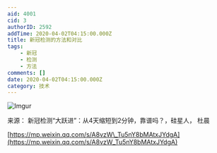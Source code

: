 ```yaml
---
aid: 4001
cid: 3
authorID: 2592
addTime: 2020-04-02T04:15:00.000Z
title: 新冠检测的方法和对比
tags:
    - 新冠
    - 检测
    - 方法
comments: []
date: 2020-04-02T04:15:00.000Z
category: 技术
---
```


![Imgur](https://i.imgur.com/BEmDTmC.jpg)

来源： 新冠检测“大跃进”：从4天缩短到2分钟，靠谱吗？，硅星人， 杜晨

[https://mp.weixin.qq.com/s/A8vzW\_Tu5nY8bMAtxJYdgA](https://mp.weixin.qq.com/s/A8vzW_Tu5nY8bMAtxJYdgA)
